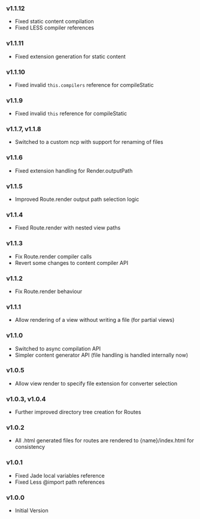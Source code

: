 ### v1.1.12
 - Fixed static content compilation
 - Fixed LESS compiler references

### v1.1.11
 - Fixed extension generation for static content

### v1.1.10
 - Fixed invalid `this.compilers` reference for compileStatic

### v1.1.9
 - Fixed invalid `this` reference for compileStatic 

### v1.1.7, v1.1.8
 - Switched to a custom ncp with support for renaming of files

### v1.1.6
 - Fixed extension handling for Render.outputPath

### v1.1.5
 - Improved Route.render output path selection logic

### v1.1.4
 - Fixed Route.render with nested view paths

### v1.1.3
 - Fix Route.render compiler calls
 - Revert some changes to content compiler API

### v1.1.2
 - Fix Route.render behaviour

### v1.1.1
 - Allow rendering of a view without writing a file (for partial views)

### v1.1.0
 - Switched to async compilation API
 - Simpler content generator API (file handling is handled internally now)

### v1.0.5
 - Allow view render to specify file extension for converter selection

### v1.0.3, v1.0.4
 - Further improved directory tree creation for Routes

### v1.0.2
 - All .html generated files for routes are rendered to {name}/index.html for consistency

### v1.0.1
 - Fixed Jade local variables reference
 - Fixed Less @import path references

### v1.0.0
 - Initial Version